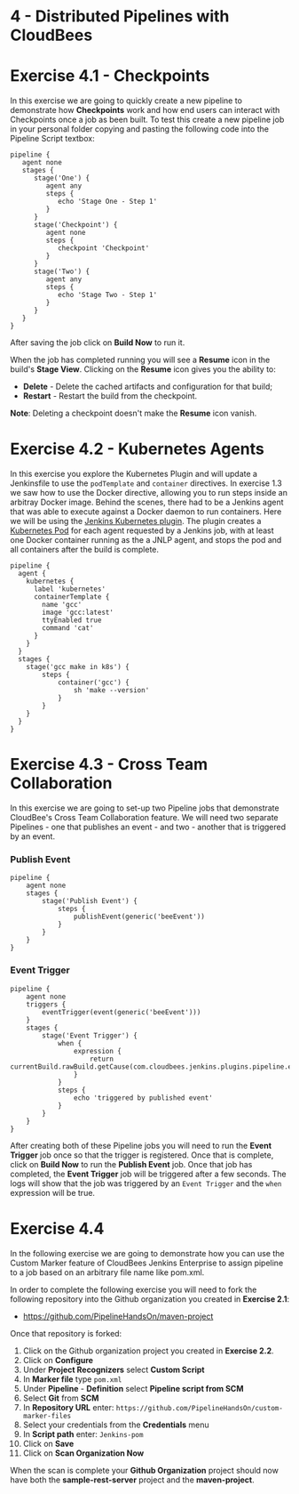 # 4 - Distributed Pipelines with CloudBees

# Exercise 4.1 - Checkpoints

In this exercise we are going to quickly create a new pipeline to demonstrate how **Checkpoints** work and how end users can interact with Checkpoints once a job as been built. To test this create a new pipeline job in your personal folder copying and pasting the following code into the Pipeline Script textbox:

```
pipeline {
   agent none
   stages {
      stage('One') {
         agent any
         steps {
            echo 'Stage One - Step 1'
         }
      }
      stage('Checkpoint') {
         agent none
         steps {
            checkpoint 'Checkpoint'
         }
      }
      stage('Two') {
         agent any
         steps {
            echo 'Stage Two - Step 1'
         }
      }
   }
}
```

After saving the job click on **Build Now** to run it.

When the job has completed running you will see a **Resume** icon in the build's **Stage View**. Clicking on the **Resume** icon gives you the ability to:

* **Delete** - Delete the cached artifacts and configuration for that build;
* **Restart** - Restart the build from the checkpoint.

**Note**: Deleting a checkpoint doesn't make the **Resume** icon vanish.

# Exercise 4.2 - Kubernetes Agents

In this exercise you explore the Kubernetes Plugin and will update a Jenkinsfile to use the `podTemplate` and `container` directives. In exercise 1.3 we saw how to use the Docker directive, allowing you to run steps inside an arbitray Docker image. Behind the scenes, there had to be a Jenkins agent that was able to execute against a Docker daemon to run containers. Here we will be using the [Jenkins Kubernetes plugin](https://github.com/jenkinsci/kubernetes-plugin). The plugin creates a [Kubernetes Pod](https://kubernetes.io/docs/concepts/workloads/pods/pod-overview/) for each agent requested by a Jenkins job, with at least one Docker container running as the a JNLP agent, and stops the pod and all containers after the build is complete.

```
pipeline {
  agent {
    kubernetes {
      label 'kubernetes'
      containerTemplate {
        name 'gcc'
        image 'gcc:latest'
        ttyEnabled true
        command 'cat'
      }
    }
  }
  stages {
    stage('gcc make in k8s') {
        steps {
            container('gcc') {
                sh 'make --version'
            }
        }
    }
  }
}
```

# Exercise 4.3 - Cross Team Collaboration
In this exercise we are going to set-up two Pipeline jobs that demonstrate CloudBee's Cross Team Collaboration feature. We will need two separate Pipelines - one that publishes an event - and two - another that is triggered by an event.

### Publish Event

```
pipeline {
    agent none
    stages {
        stage('Publish Event') {
            steps {
                publishEvent(generic('beeEvent'))
            }
        }
    }
}
```

### Event Trigger

```
pipeline {
    agent none
    triggers {
        eventTrigger(event(generic('beeEvent')))
    }
    stages {
        stage('Event Trigger') {
            when {
                expression { 
                    return currentBuild.rawBuild.getCause(com.cloudbees.jenkins.plugins.pipeline.events.EventTriggerCause)
                }
            }
            steps {
                echo 'triggered by published event'
            }
        }
    }
}
```

After creating both of these Pipeline jobs you will need to run the **Event Trigger** job once so that the trigger is registered. Once that is complete, click on **Build Now** to run the **Publish Event** job. Once that job has completed, the **Event Trigger** job will be triggered after a few seconds. The logs will show that the job was triggered by an `Event Trigger` and the `when` expression will be true.

# Exercise 4.4

In the following exercise we are going to demonstrate how you can use the Custom Marker feature of CloudBees Jenkins Enterprise to assign pipeline to a job based on an arbitrary file name like pom.xml.

In order to complete the following exercise you will need to fork the following repository into the Github organization you created in **Exercise 2.1**:

* https://github.com/PipelineHandsOn/maven-project

Once that repository is forked:

1. Click on the Github organization project you created in **Exercise 2.2**.
2. Click on **Configure**
3. Under **Project Recognizers** select **Custom Script**
4. In **Marker file** type ```pom.xml```
5. Under **Pipeline** - **Definition** select **Pipeline script from SCM**
6. Select **Git** from **SCM**
7. In **Repository URL** enter: ```https://github.com/PipelineHandsOn/custom-marker-files```
8. Select your credentials from the **Credentials** menu
9. In **Script path** enter: ```Jenkins-pom```
10. Click on **Save**
11. Click on **Scan Organization Now**

When the scan is complete your **Github Organization** project should now have both the **sample-rest-server** project and the **maven-project**.

